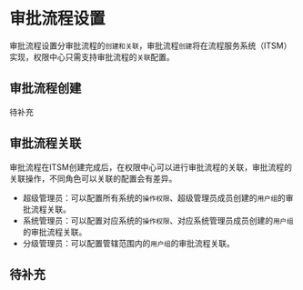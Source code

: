 # 审批流程设置

审批流程设置分审批流程的`创建和关联`，审批流程`创建`将在流程服务系统（ITSM）实现，权限中心只需支持审批流程的`关联`配置。

## 审批流程创建

待补充

## 审批流程关联

审批流程在ITSM创建完成后，在权限中心可以进行审批流程的关联，审批流程的关联操作，不同角色可以关联的配置会有差异。

- 超级管理员：可以配置所有系统的`操作权限`、超级管理员成员创建的`用户组`的审批流程关联。
- 系统管理员：可以配置对应系统的`操作权限`、对应系统管理员成员创建的`用户组`的审批流程关联。
- 分级管理员：可以配置管辖范围内的`用户组`的审批流程关联。



## 待补充

